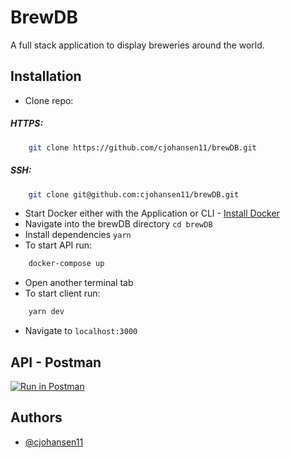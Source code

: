 # BrewDB

A full stack application to display breweries around the world.

## Installation

- Clone repo:

##### HTTPS:

```bash
    git clone https://github.com/cjohansen11/brewDB.git
```

##### SSH:

```bash
    git clone git@github.com:cjohansen11/brewDB.git
```

- Start Docker either with the Application or CLI - [Install Docker](https://docs.docker.com/desktop/)
- Navigate into the brewDB directory `cd brewDB`
- Install dependencies `yarn`
- To start API run:

```bash
    docker-compose up
```

- Open another terminal tab
- To start client run:

```bash
    yarn dev
```

- Navigate to `localhost:3000`

## API - Postman

[![Run in Postman](https://run.pstmn.io/button.svg)](https://app.getpostman.com/run-collection/20609206-b134250e-2b77-4261-9415-528fb57c87b6?action=collection%2Ffork&collection-url=entityId%3D20609206-b134250e-2b77-4261-9415-528fb57c87b6%26entityType%3Dcollection%26workspaceId%3D7b638411-a7f3-4826-a9d0-d235d3a4e078#?env%5BBrewDB%20Environment%5D=W3sia2V5IjoiYmFzZVVSTCIsInZhbHVlIjoibG9jYWxob3N0OjMwMDEvIiwiZW5hYmxlZCI6dHJ1ZSwidHlwZSI6ImRlZmF1bHQifSx7ImtleSI6ImJyZXdlcnlJZCIsInZhbHVlIjoiYmVhY2gtY2F0LWJyZXdpbmctYmxhaW5lIiwiZW5hYmxlZCI6dHJ1ZSwidHlwZSI6ImRlZmF1bHQifV0=)

## Authors

- [@cjohansen11](https://www.github.com/cjohansen11)
